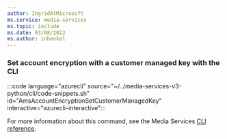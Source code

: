 ```yaml
---
author: IngridAtMicrosoft
ms.service: media-services 
ms.topic: include
ms.date: 03/08/2022
ms.author: inhenkel
---
```


<!--Set account encryption with a customer managed key-->

### Set account encryption with a customer managed key with the CLI

:::code language="azurecli" source="~/../media-services-v3-python/cli/code-snippets.sh" id="AmsAccountEncryptionSetCustomerManagedKey" interactive="azurecli-interactive":::

For more information about this command, see the Media Services [CLI reference](/cli/azure/ams/account/encryption?view=azure-cli-latest#az-ams-account-encryption-set).
